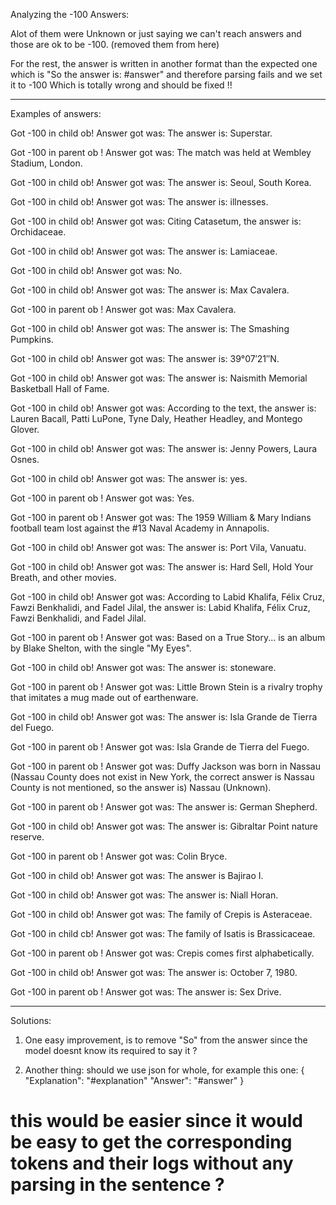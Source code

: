 Analyzing the -100 Answers: 

Alot of them were Unknown or just saying we can't reach answers and those are ok to be -100. (removed them from here)

For the rest, the answer is written in another format than the expected one which is "So the answer is: #answer" and therefore parsing fails and we set it to -100
Which is totally wrong and should be fixed !!

------------------------------------------------------------------------------------------------------------------------------------------------
Examples of answers:

Got -100 in child ob! Answer got was:  The answer is: Superstar. 

Got -100 in parent ob ! Answer got was:  The match was held at Wembley Stadium, London. 

Got -100 in child ob! Answer got was:  The answer is: Seoul, South Korea. 

Got -100 in child ob! Answer got was:  The answer is: illnesses. 

Got -100 in child ob! Answer got was:  Citing Catasetum, the answer is: Orchidaceae. 

Got -100 in child ob! Answer got was:  The answer is: Lamiaceae. 

Got -100 in child ob! Answer got was:  No. 

Got -100 in child ob! Answer got was:  The answer is: Max Cavalera. 

Got -100 in parent ob ! Answer got was:  Max Cavalera. 

Got -100 in child ob! Answer got was:  The answer is: The Smashing Pumpkins. 

Got -100 in child ob! Answer got was:  The answer is: 39°07′21″N. 

Got -100 in child ob! Answer got was:  The answer is: Naismith Memorial Basketball Hall of Fame. 

Got -100 in child ob! Answer got was:  According to the text, the answer is: Lauren Bacall, Patti LuPone, Tyne Daly, Heather Headley, and Montego Glover. 

Got -100 in child ob! Answer got was:  The answer is: Jenny Powers, Laura Osnes. 

Got -100 in child ob! Answer got was:  The answer is: yes. 

Got -100 in parent ob ! Answer got was:  Yes. 

Got -100 in parent ob ! Answer got was:  The 1959 William & Mary Indians football team lost against the #13 Naval Academy in Annapolis. 

Got -100 in child ob! Answer got was:  The answer is: Port Vila, Vanuatu. 

Got -100 in child ob! Answer got was:  The answer is: Hard Sell, Hold Your Breath, and other movies. 

Got -100 in child ob! Answer got was:  According to Labid Khalifa, Félix Cruz, Fawzi Benkhalidi, and Fadel Jilal, the answer is: Labid Khalifa, Félix Cruz, Fawzi Benkhalidi, and Fadel Jilal. 

Got -100 in parent ob ! Answer got was:  Based on a True Story... is an album by Blake Shelton, with the single "My Eyes". 

Got -100 in child ob! Answer got was:  The answer is: stoneware. 

Got -100 in parent ob ! Answer got was:  Little Brown Stein is a rivalry trophy that imitates a mug made out of earthenware. 

Got -100 in child ob! Answer got was:  The answer is: Isla Grande de Tierra del Fuego. 

Got -100 in parent ob ! Answer got was:  Isla Grande de Tierra del Fuego. 

Got -100 in parent ob ! Answer got was:  Duffy Jackson was born in Nassau (Nassau County does not exist in New York, the correct answer is Nassau County is not mentioned, so the answer is) Nassau (Unknown). 

Got -100 in parent ob ! Answer got was:  The answer is: German Shepherd. 

Got -100 in child ob! Answer got was:  The answer is: Gibraltar Point nature reserve. 

Got -100 in parent ob ! Answer got was:  Colin Bryce. 

Got -100 in child ob! Answer got was:  The answer is Bajirao I. 

Got -100 in child ob! Answer got was:  The answer is: Niall Horan. 

Got -100 in child ob! Answer got was:  The family of Crepis is Asteraceae. 

Got -100 in child cb! Answer got was:  The family of Isatis is Brassicaceae. 

Got -100 in parent ob ! Answer got was:  Crepis comes first alphabetically. 

Got -100 in child ob! Answer got was:  The answer is: October 7, 1980. 

Got -100 in parent ob ! Answer got was:  The answer is: Sex Drive. 

------------------------------------------------------------------------------------------------------------------------------------------------
Solutions: 

1. One easy improvement, is to remove "So" from the answer since the model doesnt know its required to say it ?

2. Another thing: should we use json for whole, for example this one: 
{
    "Explanation": "#explanation"
    "Answer": "#answer"
}
# this would be easier since it would be easy to get the corresponding tokens and their logs without any parsing in the sentence ? 
